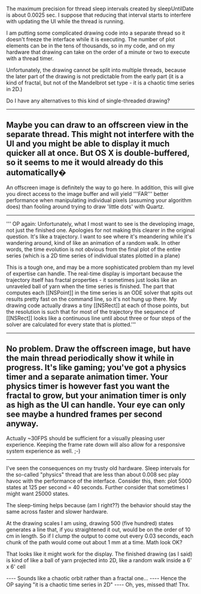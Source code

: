 The maximum precision for thread sleep intervals created by sleepUntilDate is about 0.0025 sec.
I suppose that reducing that interval starts to interfere with updating the UI while the thread is running.

I am putting some complicated drawing code into a separate thread so it doesn't freeze the interface while
it is executing. The number of plot elements can be in the tens of thousands, so in my code, and on my
hardware that drawing can take on the order of a minute or two to execute with a thread timer.

Unfortunately, the drawing cannot be split into multiple threads, because the later part of the drawing is
not predictable from the early part (it is a kind of fractal, but not of the Mandelbrot set type - it is a
chaotic time series in 2D.)

Do I have any alternatives to this kind of single-threaded drawing?

----

Maybe you can draw to an offscreen view in the separate thread. This might not interfere with the UI and you might be able to display it much quicker all at once. But OS X is double-buffered, so it seems to me it would already do this automatically�
----
An offscreen image is definitely the way to go here. In addition, this will give you direct access to the image buffer and will yield '''FAR''' better performance when manipulating individual pixels (assuming your algorithm does) than fooling around trying to draw 'little  dots' with Quartz.

----
'''
OP again: Unfortunately, what I most want to see is the developing image, not just the finished one. Apologies for not making this clearer in the original question.
It's like a trajectory. I want to see where it's meandering while it's wandering around, kind of like an animation of a random walk.
In other words, the time evolution is not obvious from the final plot of the entire series (which is a 2D time series of individual states plotted in a plane)

This is a tough one, and may be a more sophisticated problem than my level of expertise can handle. The real-time display is important because the
trajectory itself has fractal properties - it sometimes just looks like an unraveled ball of yarn when the time series is finished.
The part that computes each [[NSPoint]] in the time series is an ODE solver that spits out results pretty fast on the command line, so it's not hung up there.
My drawing code actually draws a tiny [[NSRect]] at each of those points, but the resolution is such that for most of the trajectory the sequence of
[[NSRect]] looks like a continuous line until about three or four steps of the solver are calculated for every state that is plotted.'''

----

No problem. Draw the offscreen image, but have the main thread periodically show it while in progress. It's like gaming; you've got a physics timer and a separate animation timer. Your physics timer is however fast you want the fractal to grow, but your animation timer is only as high as the UI can handle. Your eye can only see maybe a hundred frames per second anyway.
----
Actually ~30FPS should be sufficient for a visually pleasing user experience. Keeping the frame rate down will also allow for a responsive system experience as well. ;-)

----

I've seen the consequences on my trusty old hardware. Sleep intervals for the so-called "physics" thread that are less than about 0.008 sec play havoc
with the performance of the interface. Consider this, then: plot 5000 states at 125 per second = 40 seconds.
Further consider that sometimes I might want 25000 states.

The sleep-timing helps because (am I right??) the behavior should stay the same across faster and slower hardware.

At the drawing scales I am using, drawing 500 (five hundred) states generates a line that, if you straightened it out, would be on the order of 10 cm in length.
So if I clump the output to come out every 0.03 seconds, each chunk of the path would come out about 1 mm at a time. Math look OK?

That looks like it might work for the display. The finished drawing (as I said) is
kind of like a ball of yarn projected into 2D, like a random walk inside a 6' x 6' cell

---- Sounds like a chaotic orbit rather than a fractal one...
---- Hence the OP saying "it is a chaotic time series in 2D"
---- Oh, yes, missed that! Thx.